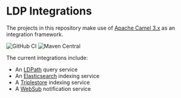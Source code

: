 # LDP Integrations

The projects in this repository make use of [Apache Camel 3.x](https://camel.apache.org) as an integration framework.

![GitHub CI](https://github.com/trellis-ldp/camel-ldp-recipes/workflows/GitHub%20CI/badge.svg)
![Maven Central](https://img.shields.io/maven-central/v/org.trellisldp.ext/camel-ldp-karaf.svg)

The current integrations include:

* An [LDPath](https://marmotta.apache.org/ldpath/) query service
* An [Elasticsearch](https://www.elastic.co) indexing service
* A [Triplestore](https://en.wikipedia.org/wiki/Triplestore) indexing service
* A [WebSub](https://www.w3.org/TR/websub/) notification service
